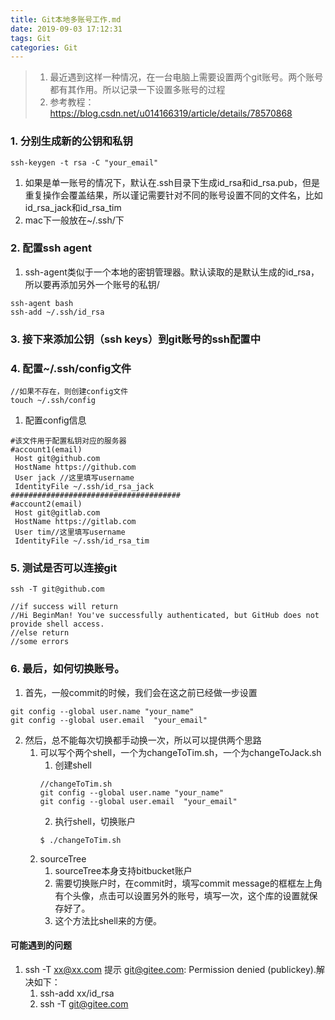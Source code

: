 ```yaml
---
title: Git本地多账号工作.md
date: 2019-09-03 17:12:31
tags: Git
categories: Git
---
```

> 1. 最近遇到这样一种情况，在一台电脑上需要设置两个git账号。两个账号都有其作用。所以记录一下设置多账号的过程
> 2. 参考教程：https://blog.csdn.net/u014166319/article/details/78570868

### 1. 分别生成新的公钥和私钥

```
ssh-keygen -t rsa -C "your_email"
```

1. 如果是单一账号的情况下，默认在.ssh目录下生成id_rsa和id_rsa.pub，但是重复操作会覆盖结果，所以谨记需要针对不同的账号设置不同的文件名，比如id_rsa_jack和id_rsa_tim
2. mac下一般放在~/.ssh/下

### 2. 配置ssh agent
1. ssh-agent类似于一个本地的密钥管理器。默认读取的是默认生成的id_rsa，所以要再添加另外一个账号的私钥/
```
ssh-agent bash
ssh-add ~/.ssh/id_rsa
```

### 3. 接下来添加公钥（ssh keys）到git账号的ssh配置中

### 4. 配置~/.ssh/config文件

```
//如果不存在，则创建config文件
touch ~/.ssh/config
```
1. 配置config信息
```
#该文件用于配置私钥对应的服务器
#account1(email)
 Host git@github.com
 HostName https://github.com
 User jack //这里填写username
 IdentityFile ~/.ssh/id_rsa_jack
######################################
#account2(email)
 Host git@gitlab.com
 HostName https://gitlab.com
 User tim//这里填写username
 IdentityFile ~/.ssh/id_rsa_tim
```

### 5. 测试是否可以连接git
```
ssh -T git@github.com

//if success will return
//Hi BeginMan! You've successfully authenticated, but GitHub does not provide shell access.
//else return 
//some errors
```

### 6. 最后，如何切换账号。
1. 首先，一般commit的时候，我们会在这之前已经做一步设置

```
git config --global user.name "your_name"
git config --global user.email  "your_email"
```
2. 然后，总不能每次切换都手动换一次，所以可以提供两个思路
    1. 可以写个两个shell，一个为changeToTim.sh，一个为changeToJack.sh
        1. 创建shell
        ```
        //changeToTim.sh
        git config --global user.name "your_name"
        git config --global user.email  "your_email"
        ```
        2. 执行shell，切换账户
        ```
        $ ./changeToTim.sh
        ```
    2. sourceTree
        1. sourceTree本身支持bitbucket账户
        2. 需要切换账户时，在commit时，填写commit message的框框左上角有个头像，点击可以设置另外的账号，填写一次，这个库的设置就保存好了。
        3. 这个方法比shell来的方便。
       
#### 可能遇到的问题 
1. ssh -T xx@xx.com 提示 git@gitee.com: Permission denied (publickey).解决如下：
    1. ssh-add xx/id_rsa
    2. ssh -T git@gitee.com





